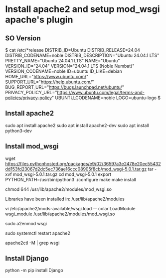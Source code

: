 # Install apache2 and setup mod_wsgi apache's plugin 

## SO Version
$ cat /etc/*release
DISTRIB_ID=Ubuntu
DISTRIB_RELEASE=24.04
DISTRIB_CODENAME=noble
DISTRIB_DESCRIPTION="Ubuntu 24.04.1 LTS"
PRETTY_NAME="Ubuntu 24.04.1 LTS"
NAME="Ubuntu"
VERSION_ID="24.04"
VERSION="24.04.1 LTS (Noble Numbat)"
VERSION_CODENAME=noble
ID=ubuntu
ID_LIKE=debian
HOME_URL="https://www.ubuntu.com/"
SUPPORT_URL="https://help.ubuntu.com/"
BUG_REPORT_URL="https://bugs.launchpad.net/ubuntu/"
PRIVACY_POLICY_URL="https://www.ubuntu.com/legal/terms-and-policies/privacy-policy"
UBUNTU_CODENAME=noble
LOGO=ubuntu-logo
$
## Install apache2
sudo apt install apache2
sudo apt install apache2-dev
sudo apt install python3-dev

## Install mod_wsgi
wget https://files.pythonhosted.org/packages/e9/02/36597a3e2478e20ec55432dd153fd23067d2dc5ec736ae16ccc08905f8cb/mod_wsgi-5.0.1.tar.gz
tar -xvf mod_wsgi-5.0.1.tar.gz
cd mod_wsgi-5.0.1
export PYTHON_PATH=/usr/bin/python3
./configure
make
make install

chmod 644 /usr/lib/apache2/modules/mod_wsgi.so

Libraries have been installed in:
   /usr/lib/apache2/modules

vi /etc/apache2/mods-available/wsgi.load
-- colar
LoadModule wsgi_module /usr/lib/apache2/modules/mod_wsgi.so

sudo a2enmod wsgi

sudo systemctl restart apache2

apache2ctl -M | grep wsgi

## Install Django
python -m pip install Django